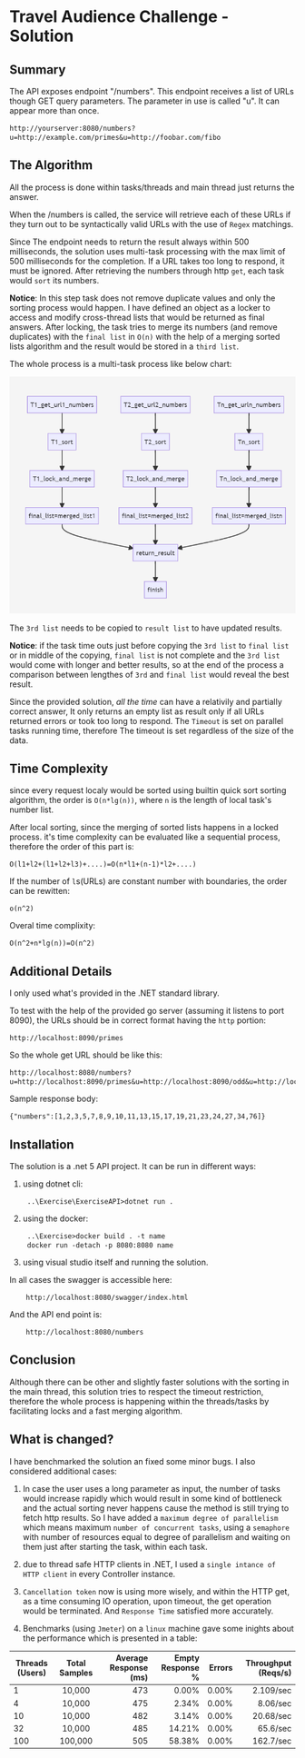 Travel Audience Challenge - Solution
============================

Summary
----

The API exposes endpoint "/numbers". This endpoint receives a list of URLs 
though GET query parameters. The parameter in use is called "u". It can appear 
more than once.

	http://yourserver:8080/numbers?u=http://example.com/primes&u=http://foobar.com/fibo
The Algorithm
-----
All the process is done within tasks/threads and main thread just returns the answer.

When the /numbers is called, the service will retrieve each of these URLs if 
they turn out to be syntactically valid URLs with the use of `Regex` matchings.


Since The endpoint needs to return the result always 
within 500 milliseconds, the solution uses multi-task processing with the max limit of 500 milliseconds for the completion. If a URL takes too long to respond, it must be ignored.
 After retrieving the numbers through http `get`, each task would `sort` its numbers.

**Notice**: In this step task does not remove duplicate values and only the sorting process would happen.
I have defined an object as a locker to access and modify cross-thread lists that would be returned as final answers. 
After locking, the task tries to merge its numbers (and remove duplicates) with the `final list` in `O(n)` with the help of a merging sorted lists algorithm and the result would be stored in a `third list`.

The whole process is a multi-task process like below chart:

![alt text](https://raw.githubusercontent.com/Dowlatabadi/Travel/master/Exercise/Capture.PNG)

The `3rd list` needs to be copied to `result list` to have updated results.

**Notice**: if the task time outs just before copying the `3rd list` to `final list` or in middle of the copying, `final list` is not complete and the `3rd list` would come with longer and better results, so at the end of the process a comparison between lengthes of `3rd` and `final list` would reveal the best result.



Since the provided solution, *all the time* can have a relativily and partially correct answer, It only returns an empty list as result only if all URLs returned errors or took too long to respond.
The `Timeout` is set on parallel tasks running time, therefore The timeout is set regardless of 
the size of the data.





Time Complexity
---------------------
since every request localy would be sorted using builtin quick sort sorting algorithm, the order is `O(n*lg(n))`, where `n` is the length of local task's number list. 


After local sorting, since the merging of sorted lists happens in a locked process. it's time complexity can be evaluated like a sequential process, therefore the order of this part is:
    
    O(l1+l2+(l1+l2+l3)+....)=O(n*l1+(n-1)*l2+....)

If the number of `l`s(URLs) are constant number with boundaries, the order can be rewitten:

    o(n^2)

Overal time complixity:

    O(n^2+n*lg(n))=O(n^2)


Additional Details
---------------------

I only used what's provided in the .NET 
standard library. 

To test with the help of the provided go server (assuming it listens to port 8090), the URLs should be in correct format having the `http` portion:

    http://localhost:8090/primes

So the whole get URL should be like this:

    http://localhost:8080/numbers?u=http://localhost:8090/primes&u=http://localhost:8090/odd&u=http://localhost:8090/rand&u=http://localhost:8090/fibo

Sample response body:

    {"numbers":[1,2,3,5,7,8,9,10,11,13,15,17,19,21,23,24,27,34,76]}

Installation
--------
The solution is a .net 5 API project. It can be run in different ways:

1. using dotnet cli: 
 
        ..\Exercise\ExerciseAPI>dotnet run .
2. using the docker:
  
        ..\Exercise>docker build . -t name
        docker run -detach -p 8080:8080 name
3. using visual studio itself and running the solution.

In all cases the swagger is accessible here:

        http://localhost:8080/swagger/index.html
    
And the API end point is:

        http://localhost:8080/numbers

  
Conclusion
--------

 Although there can be other and slightly faster solutions with the sorting in the main thread, this solution tries to respect the timeout restriction, therefore the whole process is happening within the threads/tasks by facilitating locks and a fast merging algorithm.


 What is changed?
 ---------

 I have benchmarked the solution an fixed some minor bugs. I also considered additional cases:

 1. In case the user uses a long parameter as input, the number of tasks would increase rapidly which would result in some kind of bottleneck and the actual sorting never happens cause the method is still trying to fetch http results.
 So I have added a `maximum degree of parallelism` which means maximum `number of concurrent tasks`, using a `semaphore` with number of resources equal to degree of parallelism and waiting on them just after starting the task, within each task.

 2. due to thread safe HTTP clients in .NET, I used a `single intance of HTTP client` in every Controller instance.

 3. `Cancellation token` now is using more wisely, and within the HTTP get, as a time consuming IO operation, upon timeout, the get operation would be terminated. And `Response Time` satisfied more accurately.

 4. Benchmarks (using `Jmeter`) on a `linux` machine gave some inights about the performance which is presented in a table:

   | Threads (Users)  |  Total Samples  | Average Response (ms)        | Empty Response %          | Errors  | Throughput (Reqs/s)  | 
| ------------- |:-------------:| -----:|-----:| -----:|-----:|
| 1      | 10,000 | 473 | 0.00% | 0.00% | 2.109/sec |
| 4     | 10,000   | 475 | 2.34% | 0.00% | 8.06/sec |
| 10 | 10,000      | 482 | 3.14% | 0.00% | 20.68/sec |
| 32 | 10,000      | 485 | 14.21% | 0.00% | 65.6/sec |
| 100 | 100,000      | 505 | 58.38% | 0.00% | 162.7/sec |







